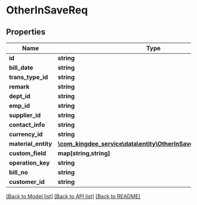 # OtherInSaveReq

## Properties
Name | Type | Description | Notes
------------ | ------------- | ------------- | -------------
**id** | **string** |  | [optional] 
**bill_date** | **string** |  | [optional] 
**trans_type_id** | **string** |  | [optional] 
**remark** | **string** |  | [optional] 
**dept_id** | **string** |  | [optional] 
**emp_id** | **string** |  | [optional] 
**supplier_id** | **string** |  | [optional] 
**contact_info** | **string** |  | [optional] 
**currency_id** | **string** |  | [optional] 
**material_entity** | [**\com_kingdee_service\data\entity\OtherInSaveReqMaterialEntity[]**](OtherInSaveReqMaterialEntity.md) |  | [optional] 
**custom_field** | **map[string,string]** |  | [optional] 
**operation_key** | **string** |  | [optional] 
**bill_no** | **string** |  | [optional] 
**customer_id** | **string** |  | [optional] 

[[Back to Model list]](../README.md#documentation-for-models) [[Back to API list]](../README.md#documentation-for-api-endpoints) [[Back to README]](../README.md)


